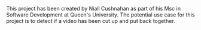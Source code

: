 This project has been created by Niall Cushnahan as part of his Msc in Software Development at Queen's University.
The potential use case for this project is to detect if a video has been cut up and put back together. 